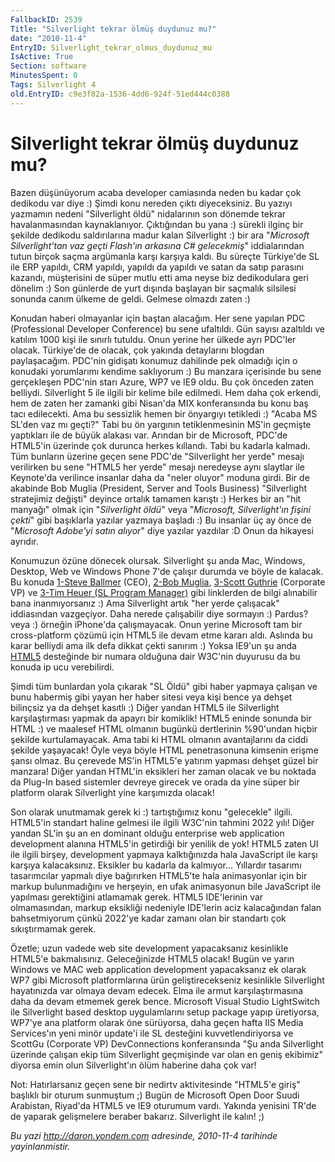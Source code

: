 ```yaml
---
FallbackID: 2539
Title: "Silverlight tekrar ölmüş duydunuz mu?"
date: "2010-11-4"
EntryID: Silverlight_tekrar_olmus_duydunuz_mu
IsActive: True
Section: software
MinutesSpent: 0
Tags: Silverlight 4
old.EntryID: c9e3f82a-1536-4dd6-924f-51ed444c0388
---
```

# Silverlight tekrar ölmüş duydunuz mu?
Bazen düşünüyorum acaba developer camiasında neden bu kadar çok dedikodu
var diye :) Şimdi konu nereden çıktı diyeceksiniz. Bu yazıyı yazmamın
nedeni "Silverlight öldü" nidalarının son dönemde tekrar havalanmasından
kaynaklanıyor. Çıktığından bu yana :) sürekli ilginç bir şekilde
dedikodu saldırılarına madur kalan Silverlight :) bir ara "*Microsoft
Silverlight'tan vaz geçti Flash'ın arkasına C\# gelecekmiş*"
iddialarından tutun birçok saçma argümanla karşı karşıya kaldı. Bu
süreçte Türkiye'de SL ile ERP yapıldı, CRM yapıldı, yapıldı da yapıldı
ve satan da satıp parasını kazandı, müşterisini de süper mutlu etti ama
neyse biz dedikodulara geri dönelim :) Son günlerde de yurt dışında
başlayan bir saçmalık silsilesi sonunda canım ülkeme de geldi. Gelmese
olmazdı zaten :)

Konudan haberi olmayanlar için baştan alacağım. Her sene yapılan PDC
(Professional Developer Conference) bu sene ufaltıldı. Gün sayısı
azaltıldı ve katılım 1000 kişi ile sınırlı tutuldu. Onun yerine her
ülkede ayrı PDC'ler olacak. Türkiye'de de olacak, çok yakında
detaylarını blogdan paylaşacağım. PDC'nin gidişatı konumuz dahilinde pek
olmadığı için o konudaki yorumlarımı kendime saklıyorum :) Bu manzara
içerisinde bu sene gerçekleşen PDC'nin starı Azure, WP7 ve IE9 oldu. Bu
çok önceden zaten belliydi. Silverlight 5 ile ilgili bir kelime bile
edilmedi. Hem daha çok erkendi, hem de zaten her zamanki gibi Nisan'da
MIX konferansında bu konu baş tacı edilecekti. Ama bu sessizlik hemen
bir önyargıyı tetikledi :) "Acaba MS SL'den vaz mı geçti?" Tabi bu ön
yargının tetiklenmesinin MS'in geçmişte yaptıkları ile de büyük alakası
var. Arından bir de Microsoft, PDC'de HTML5'in üzerinde çok durunca
herkes kıllandı. Tabi bu kadarla kalmadı. Tüm bunların üzerine geçen
sene PDC'de "Silverlight her yerde" mesajı verilirken bu sene "HTML5 her
yerde" mesajı neredeyse aynı slaytlar ile Keynote'da verilince insanlar
daha da "neler oluyor" moduna girdi. Bir de akabinde Bob Muglia
(President, Server and Tools Business) "Silverlight stratejimiz değişti"
deyince ortalık tamamen karıştı :) Herkes bir an "hit manyağı" olmak
için "*Silverlight öldü*" veya "*Microsoft, Silverlight'ın fişini
çekti*" gibi başıklarla yazılar yazmaya başladı :) Bu insanlar üç ay
önce de "*Microsoft Adobe'yi satın alıyor*" diye yazılar yazdılar :D
Onun da hikayesi ayrıdır.

Konumuzun özüne dönecek olursak. Silverlight şu anda Mac, Windows,
Desktop, Web ve Windows Phone 7'de çalışır durumda ve böyle de kalacak.
Bu konuda [1-Steve
Ballmer](http://www.microsoft.com/presspass/press/2010/nov10/11-01Statement.mspx)
(CEO), [2-Bob
Muglia](http://team.silverlight.net/announcement/pdc-and-silverlight/),
[3-Scott
Guthrie](http://channel9.msdn.com/Shows/SilverlightTV/Silverlight-TV-50-The-State-of-Silverlight-with-Scott-Guthrie)
(Corporate VP) ve [3-Tim Heuer (SL Program
Manager)](http://timheuer.com/blog/archive/2010/11/01/silverlight-is-dead-long-live-silverlight.aspx)
gibi linklerden de bilgi alınabilir bana inanmıyorsanız :) Ama
Silverlight artık "her yerde çalışacak" iddiasından vazgeçiyor. Daha
nerede çalışabilir diye sormayın :) Pardus? veya :) örneğin iPhone'da
çalışmayacak. Onun yerine Microsoft tam bir cross-platform çözümü için
HTML5 ile devam etme kararı aldı. Aslında bu karar belliydi ama ilk defa
dikkat çekti sanırım :) Yoksa IE9'un şu anda
[HTML5](http://www.engadget.com/2010/11/02/w3c-tests-html5-browser-compatibility-crowns-ie9-the-champ/)
desteğinde bir numara olduğuna dair W3C'nin duyurusu da bu konuda ip ucu
verebilirdi.

Şimdi tüm bunlardan yola çıkarak "SL Öldü" gibi haber yapmaya çalışan ve
bunu habermiş gibi yayan her haber sitesi veya kişi bence ya dehşet
bilinçsiz ya da dehşet kasıtlı :) Diğer yandan HTML5 ile Silverlight
karşılaştırması yapmak da apayrı bir komiklik! HTML5 eninde sonunda bir
HTML :) ve maalesef HTML olmanın bugünkü dertlerinin %90'undan hiçbir
şekilde kurtulamayacak. Ama tabi ki HTML olmanın avantajlarını da ciddi
şekilde yaşayacak! Öyle veya böyle HTML penetrasonuna kimsenin erişme
şansı olmaz. Bu çerevede MS'in HTML5'e yatırım yapması dehşet güzel bir
manzara! Diğer yandan HTML'in eksikleri her zaman olacak ve bu noktada
da Plug-In based sistemler devreye girecek ve orada da yine süper bir
platform olarak Silverlight yine karşımızda olacak!

Son olarak unutmamak gerek ki :) tartıştığımız konu "gelecekle" ilgili.
HTML5'in standart haline gelmesi ile ilgili W3C'nin tahmini 2022 yılı!
Diğer yandan SL'in şu an en dominant olduğu enterprise web application
development alanına HTML5'in getirdiği bir yenilik de yok! HTML5 zaten
UI ile ilgili birşey, development yapmaya kalktığınızda hala JavaScript
ile karşı karşıya kalacaksınız. Eksikler bu kadarla da kalmıyor...
Yıllardır tasarımı tasarımcılar yapmalı diye bağırırken HTML5'te hala
animasyonlar için bir markup bulunmadığını ve herşeyin, en ufak
animasyonun bile JavaScript ile yapılması gerektiğini atlamamak gerek.
HTML5 IDE'lerinin var olmamasından, markup eksikliği nedeniyle IDE'lerin
aciz kalacağından falan bahsetmiyorum çünkü 2022'ye kadar zamanı olan
bir standartı çok sıkıştırmamak gerek.

Özetle; uzun vadede web site development yapacaksanız kesinlikle HTML5'e
bakmalısınız. Geleceğinizde HTML5 olacak! Bugün ve yarın Windows ve MAC
web application development yapacaksanız ek olarak WP7 gibi Microsoft
platformlarına ürün geliştirecekseniz kesinlikle Silverlight hayatınızda
var olmaya devam edecek. Elma ile armut karşılaştırmasına daha da devam
etmemek gerek bence. Microsoft Visual Studio LightSwitch ile Silverlight
based desktop uygulamlarını setup package yapıp üretiyorsa, WP7'ye ana
platform olarak öne sürüyorsa, daha geçen hafta IIS Media Services'ın
yeni minör update'i ile SL desteğini kuvvetlendiriyorsa ve ScottGu
(Corporate VP) DevConnections konferansında "Şu anda Silverlight
üzerinde çalışan ekip tüm Silverlight geçmişinde var olan en geniş
ekibimiz" diyorsa emin olun Silverlight'ın ölüm haberine daha çok var!

Not: Hatırlarsanız geçen sene bir nedirtv aktivitesinde "HTML5'e giriş"
başlıklı bir oturum sunmuştum ;) Bugün de Microsoft Open Door Suudi
Arabistan, Riyad'da HTML5 ve IE9 oturumum vardı. Yakında yenisini TR'de
de yaparak gelişmelere beraber bakarız. Silverlight ile kalın! ;)



*Bu yazi http://daron.yondem.com adresinde, 2010-11-4 tarihinde yayinlanmistir.*
